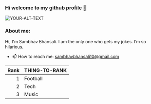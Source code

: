 ### Hi welcome to my github profile 👋
<picture>
 <source media="(prefers-color-scheme: dark)" srcset="https://icdn.strettynews.com/wp-content/uploads/2018/05/ronaldo-1.jpg">
 <source media="(prefers-color-scheme: light)" srcset="https://www.bing.com/images/search?view=detailV2&ccid=uyXYb7r4&id=412D89A9A097CB3EE7A2A48EA5BD7D1EC08DDE65&thid=OIP.uyXYb7r4vXZxkfIw-s_SnAHaMN&mediaurl=https%3a%2f%2fpngimg.com%2fuploads%2fsimpsons%2fsimpsons_PNG31.png&exph=1723&expw=1045&q=bart+simpson&simid=608036098184804352&FORM=IRPRST&ck=CBD95AFC05147F887AAAD93CEC01FD52&selectedIndex=6&ajaxhist=0&ajaxserp=0">
 <img alt="YOUR-ALT-TEXT" src="https://www.bing.com/images/search?view=detailV2&ccid=cEnsmPFB&id=66AB047BC1FF4C031E9EA33CCC3B3E176F7DC807&thid=OIP.cEnsmPFBgQ1ujW9O0EECQwHaE8&mediaurl=https%3a%2f%2fwww.dreamteamfc.com%2fc%2fwp-content%2fuploads%2fsites%2f4%2f2017%2f10%2fnintchdbpict000361674093-e1509473225364.jpg%3fstrip%3dall%26quality%3d100%26w%3d750%26h%3d500%26crop%3d1&exph=500&expw=750&q=rashford+new+celebration+&simid=608054038260818493&FORM=IRPRST&ck=D7DE67479EA4632CEB59DAD1F5130B01&selectedIndex=5&ajaxhist=0&ajaxserp=0">
</picture>


### About me:

Hi, I'm Sambhav Bhansali. 
I am the only one who gets my jokes. I’m so hilarious.
- 📫 How to reach me: sambhavbhansali10@gmail.com

| Rank | THING-TO-RANK |
|-----:|---------------|
|     1|   Football    |
|     2|    Tech       |
|     3|    Music      |


<!--
**Sambhavvv/Sambhavvv** is a ✨ _special_ ✨ repository because its `README.md` (this file) appears on your GitHub profile.

Here are some ideas to get you started:

- 🔭 I’m currently working on ...
- 🌱 I’m currently learning ...
- 👯 I’m looking to collaborate on ...
- 🤔 I’m looking for help with ...
- 💬 Ask me about ...
- 📫 How to reach me: ...
- 😄 Pronouns: ...
- ⚡ Fun fact: ...
-->
